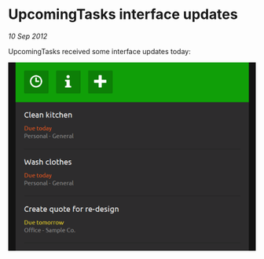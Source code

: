 # UpcomingTasks interface updates
_10 Sep 2012_

UpcomingTasks received some interface updates today:

![Interface updates](/images/brendan/interface-updates.png)